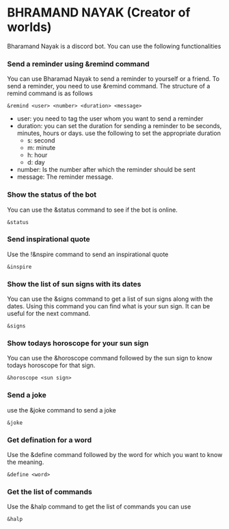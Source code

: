 # BHRAMAND NAYAK (Creator of worlds)

Bharamand Nayak is a discord bot. You can use the following functionalities

### Send a reminder using &remind command

You can use Bharamad Nayak to send a reminder to yourself or a friend. To send a reminder, you need to use &remind command. The structure of a remind command is as follows

```
&remind <user> <number> <duration> <message>
```

- user: you need to tag the user whom you want to send a reminder
- duration: you can set the duration for sending a reminder to be seconds, minutes, hours or days. use the following to set the appropriate duration
  - s: second
  - m: minute
  - h: hour
  - d: day
- number: Is the number after which the reminder should be sent
- message: The reminder message.

### Show the status of the bot

You can use the &status command to see if the bot is online.

```
&status
```

### Send inspirational quote

Use the !&nspire command to send an inspirational quote

```
&inspire
```

### Show the list of sun signs with its dates

You can use the &signs command to get a list of sun signs along with the dates. Using this command you can find what is your sun sign. It can be useful for the next command.

```
&signs
```

### Show todays horoscope for your sun sign

You can use the &horoscope command followed by the sun sign to know todays horoscope for that sign.

```
&horoscope <sun sign>
```

### Send a joke

use the &joke command to send a joke

```
&joke
```

### Get defination for a word

Use the &define command followed by the word for which you want to know the meaning.

```
&define <word>
```

### Get the list of commands

Use the &halp command to get the list of commands you can use

```
&halp
```
